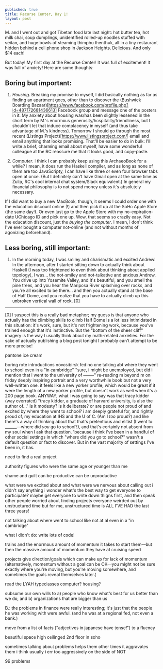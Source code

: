 ```yaml
---
published: true
title: Recurse Center, Day 1!
layout: post
---
```

M. and I went out and got Tibetan food late last night: hot butter tea, hot milk chai, soup dumplings, unidentified rolled-up noodles stuffed with seitan, and huge bowls of steaming thimphu thenthuk, all in a tiny restaurant hidden behind a cell phone shop in Jackson Heights. Delicious. And only $14 each!

But today! My first day at the Recurse Center! It was full of excitement! It was full of anxiety! Here are some thoughts:

## Boring but important:

1. *Housing*. Breaking my promise to myself, I did basically nothing as far as finding an apartment goes, other than to discover the (Bushwick Boarding Bazaar)[https://www.facebook.com/profile.php?id=487172681436613] Facebook group and message one of the posters in it. My anxiety about housing was/has been slightly lessened in the short term by M.'s enormous generosity/hospitality/friendliness, but I shouldn't let that induce complacency in myself (and thus take advantage of M.'s kindness). Tomorrow I should go through the most recent (Listings Project)[https://www.listingsproject.com/] email and email anything that looks promising. That'll be easier to do in bulk: I'll write a brief, charming email about myself, have some wonderful colleague at the RC reassure me that it looks good, and copy-paste.

2. *Computer*. I think I can probably keep using this ArchaeoBook for a while? I mean, it does run the Haskell compiler, and as long as none of them are too JavaScripty, I can have like three or even four browser tabs open at once. (But I definitely can't have Gmail open at the same time as Zulip, RC's cool internal chat system/Slack equivalent.) In general my financial philosophy is to not spend money unless it's absolutely necessary.

  If I did want to buy a new MacBook, though, it seems I could order one with the education discount online (!) and then pick it up at the SoHo Apple Store (the same day!). Or even just go to the Apple Store with my no-expiration-date UChicago ID and pick one up. Wow, that seems so crazily easy. Not the education discount, just the *buying the computer*. I mean, I don't think I've ever bought a computer not-online (and not without months of agonizing beforehand).

## Less boring, still important:

1. In the morning today, I was smiley and charismatic and excited Andrew! In the afternoon, after I started sitting down to actually think about Haskell (I was too frightened to even think about thinking about applied topology), I was... the not-smiley and not-talkative and anxious Andrew. You drive up into Yosemite Valley, and it's beautiful, and you smell the pine trees, and you hear the Mariposa River splashing over rocks, and you're all excited to be there... and then you actually stand at the base of Half Dome, and you realize that you have to actually climb up this unbroken vertical wall of rock. [0]





-----
[0] I suspect this is a really bad metaphor; my guess is that anyone who actually has the climbing skills to climb Half Dome is a lot less intimidated in this situation: it's work, sure, but it's not frightening work, because you've trained enough that it's instinctive. But the "bottom of the sheer cliff" imagery is the way I usually think about my math-related anxieties. For the sake of actually publishing a blog post tonight I probably can't attempt to be more precise!


pantone ice cream

boring rote introductions
novosibirsk
fed
no one talking abt where they went to school
even in a "in cambridge" 
"sure, i might be unemployed, but did i mention that I went to the university of –––––"
re-reading m beyond m on friday deeply inspiring portrait and a very worthwhile book but not a very well-written one. it feels like a new yorker profile, which would be great if it were the length of a new yorker profile, but doesn't work as well when it's a 200 page book. ANYWAY, what i was going to say was that tracy kidder (way overrated) "tracy kidder, a graduate of harvard university, is also the author of..." 
is it modesty? is it deliberate? or are people not proud of and excited by where they went to school? i am deeply grateful for, and rightly proud of, my education at IHS and the U of C. (Am I *too* proud?) 
and like there's a way of thinking about that that's pretentious and elitist (I went to ______––where did *you* go to school?), and that's certainly not absent from my soul when I ask that question. 
'because i think i've been in a handful of other social settings in which "where did you go to school?" wasn't a default question or fact to discover. But in the vast majority of settings I've been in, it has. 

need to find a real project

authority figures who were the same age or younger than me

shame and guilt
can be productive
can be unproductive

what were we excited about
and what were we nervous about
calling out
i didn't say anything
i wonder what's the best way to get everyone to participate?
maybe get everyone to write down thigns first, and then speak
other people worried about finding projects
everyone weirded out by unstructured time
but for me, unstructured time is ALL I'VE HAD the last three years! 

not talking about where went to school
like not at al
even in a "in cambridge" 

what i didn't do: write lots of code!

trains and the enormous amount of momentum it takes to start them––but then the massive amount of momentum they have at cruising speed

projects give direction/goals
which can make up for lack of momentum
(alternatively, momentum without a goal can be OK––you might not be sure exactly where you're moving, but you're moving somewhere, and sometimes the goals reveal themselves later.) 

read the LYAH
typeclasses
computer?
housing?

subsume our own wills to a) people who know what's best for us better than we do, and b) organizations that are bigger than us

B.: the problems in finance were really interesting; it's just that the people he was working with were awful. (and he was at a regional fed, not even a bank.)

move from a list of facts ("adjectives in japanese have tense!") to a fluency

beautiful space high ceilinged 2nd floor in soho

sometimes talking about problems helps them
other times it aggravates them
i think usually i err too aggressively on the side of NOT 

99 problems